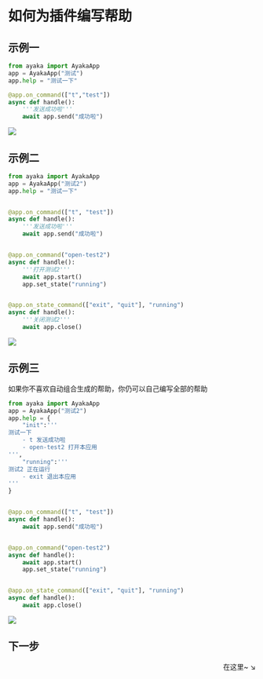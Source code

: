 # 如何为插件编写帮助

## 示例一

``` py
from ayaka import AyakaApp
app = AyakaApp("测试")
app.help = "测试一下"

@app.on_command(["t","test"])
async def handle():
    '''发送成功啦'''
    await app.send("成功啦")
```
<img src="../2.png">

## 示例二

``` py
from ayaka import AyakaApp
app = AyakaApp("测试2")
app.help = "测试一下"


@app.on_command(["t", "test"])
async def handle():
    '''发送成功啦'''
    await app.send("成功啦")


@app.on_command("open-test2")
async def handle():
    '''打开测试2'''
    await app.start()
    app.set_state("running")


@app.on_state_command(["exit", "quit"], "running")
async def handle():
    '''关闭测试2'''
    await app.close()
```
<img src="../3.png">

## 示例三

如果你不喜欢自动组合生成的帮助，你仍可以自己编写全部的帮助

``` py
from ayaka import AyakaApp
app = AyakaApp("测试2")
app.help = {
    "init":'''
测试一下
    - t 发送成功啦
    - open-test2 打开本应用 
''',
    "running":'''
测试2 正在运行
    - exit 退出本应用
'''
}


@app.on_command(["t", "test"])
async def handle():
    await app.send("成功啦")


@app.on_command("open-test2")
async def handle():
    await app.start()
    app.set_state("running")


@app.on_state_command(["exit", "quit"], "running")
async def handle():
    await app.close()
```

<img src="../4.png">

## 下一步

<div align="right">
    在这里~ ↘
</div>

